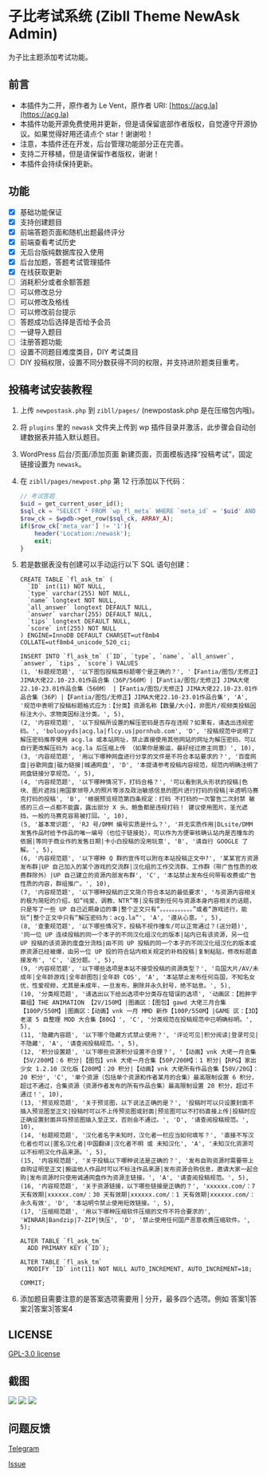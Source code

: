 # 子比考试系统 (Zibll Theme NewAsk Admin)

为子比主题添加考试功能。

## 前言

- 本插件为二开，原作者为 Le Vent，原作者 URI: [https://acg.la](https://acg.la)
- 本插件功能开源免费使用并更新，但是请保留底部作者版权，自觉遵守开源协议。如果觉得好用还请点个 star！谢谢啦！  
- 注意，本插件还在开发，后台管理功能部分正在完善。  
- 支持二开移植，但是请保留作者版权，谢谢！  
- 本插件会持续保持更新。

## 功能

- [X] 基础功能保证
- [X] 支持创建题目
- [x] 前端答题页面和随机出题最终评分
- [x] 前端查看考试历史
- [x] 无后台版纯数据库投入使用
- [x] 后台加题，答题考试管理插件
- [x] 在线获取更新
- [ ] 消耗积分或者余额答题
- [ ] 可以修改总分
- [ ] 可以修改及格线
- [ ] 可以修改前台提示
- [ ] 答题成功后选择是否给予会员
- [ ] 一键导入题目
- [ ] 注册答题功能
- [ ] 设置不同题目难度类目，DIY 考试类目
- [ ] DIY 投稿权限，设置不同分数获得不同的权限，并支持进阶题类目重考。

## 投稿考试安装教程

1. 上传 `newpostask.php` 到 `zibll/pages/` (newpostask.php 是在压缩包内哦)。
2. 将 `plugins` 里的 `newask` 文件夹上传到 wp 插件目录并激活，此步骤会自动创建数据表并插入默认题目。
3. WordPress 后台/页面/添加页面 新建页面，页面模板选择“投稿考试”，固定链接设置为 `newask`。
4. 在 `zibll/pages/newpost.php` 第 12 行添加以下代码：

    ```php
    // 考试答题
    $uid = get_current_user_id();
    $sql_ck = "SELECT * FROM `wp_fl_meta` WHERE `meta_id` = '$uid' AND `meta_key` = 'newask'";
    $row_ck = $wpdb->get_row($sql_ck, ARRAY_A);
    if($row_ck['meta_var'] != '1'){
        header('Location:/newask');
        exit;
    }
5. 若是数据表没有创建可以手动运行以下 SQL 语句创建：
    ```Mysql
    CREATE TABLE `fl_ask_tm` (
      `ID` int(11) NOT NULL,
      `type` varchar(255) NOT NULL,
      `name` longtext NOT NULL,
      `all_answer` longtext DEFAULT NULL,
      `answer` varchar(255) DEFAULT NULL,
      `tips` longtext DEFAULT NULL,
      `score` int(255) NOT NULL
    ) ENGINE=InnoDB DEFAULT CHARSET=utf8mb4 COLLATE=utf8mb4_unicode_520_ci;
    
    INSERT INTO `fl_ask_tm` (`ID`, `type`, `name`, `all_answer`, `answer`, `tips`, `score`) VALUES
    (1, '标题规范题', '以下图包投稿类标题哪个是正确的？', '【Fantia/图包/无修正】JIMA大佬22.10-23.01作品合集（36P/560M）|【Fantia/图包/无修正】JIMA大佬22.10-23.01作品合集（560M） |【Fantia/图包/无修正】JIMA大佬22.10-23.01作品合集（36P）|【Fantia/图包/无修正】JIMA大佬22.10-23.01作品合集', 'A', '规范中表明了投稿标题格式应为：【分类】资源名称【数量/大小】，非图片/视频类投稿因标注大小，求物类因标注分类。', 5),
    (2, '内容规范题', '以下投稿所设置的解压密码是否存在违规？如果有，请选出违规密码。', 'boluoyyds|acg.la|flcy.us|pornhub.com', 'D', '投稿规范中说明了解压密码推荐使用 acg.la 或本站网址，禁止直接使用其他网站的网址为解压密码，可以自行更改解压码为 acg.la 后压缩上传 （如果你是搬运，最好经过原主同意）', 10),
    (3, '内容规范题', '用以下哪种网盘进行分享的文件是不符合本站要求的？', '百度网盘|谷歌网盘|磁力链接|城通网盘', 'D', '本提请参考投稿内容规范，规范内明确注明了网盘链接分享规范。', 5),
    (4, '内容规范题', '以下哪种情况下，打码合格？', '可以看到乳头形状的投稿|色块、图片遮挡|用国家领导人的照片等涉及政治敏感信息的图片进行打码的投稿|半透明马赛克打码的投稿', 'B', '根据预览规范第四条规定：打码 不打码的一次警告二次封禁 敏感的三点一点都不能露，露出部分 X 头、鲍鱼都是违规打码！ 建议使用图片、圣光遮挡，一般的马赛克容易被打回。', 10),
    (5, '基本常识题', 'RJ 号/DMM 编号实质是什么？', '并无实质作用|DLsite/DMM 发售作品时给予作品的唯一编号（也位于链接处），可以作为方便审核确认站内是否撞车的依据|等同于商业作的发售日期|卡小白投稿的没用玩意', 'B', '请自行 GOOGLE 了解。', 5),
    (6, '内容规范题', '以下哪种 Q 群的宣传可以附在本站投稿正文中?', '某某官方资源发布群|UP 自己加入的某个游戏的交流群|汉化组的工作交流群、工作群（带广告性质的收费群除外）|UP 自己建立的资源内部发布群', 'C', '本站禁止发布任何带有收费或广告性质的内容，群组推广。', 10),
    (7, '内容规范题', '以下哪种投稿的正文简介符合本站的最低要求', '与资源内容相关的极为简短的介绍，如“纯爱、调教、NTR”等|没有提到任何与资源本身内容相关的话题，只是写了一些 UP 自己近期身边的事|整个正文只有“。。。。。。。。。。。”或者“游戏还行，能玩”|整个正文中只有“解压密码为：acg.la”', 'A', '遵从心意。', 5),
    (8, '查重规范题', '以下哪些情况下，投稿不视作撞车/可以正常通过？(送分题)', '同一位 UP 连续投稿的同一个本子的不同汉化组汉化的版本|站内已有该资源，另一位 UP 投稿的该资源的度盘分流档|由不同 UP 投稿的同一个本子的不同汉化组汉化的版本或原资源已经被爆，由另一位 UP 投的符合站内相关规定的补档投稿|复制粘贴，修改标题直接发布', 'C', '送分题。', 5),
    (9, '内容规范题', '以下哪些选项是本站不接受投稿的资源类型？', '岛国大片/AV/未成年|全年龄游戏|全年龄图包|全年龄 COS', 'A', '本站禁止发布任何岛国，不知名女优，性爱视频，尤其是未成年，一旦发布，删除并永久封号，绝不姑息。', 5),
    (10, '分类规范题', '请选出以下给出选项中分类存在错误的选项', '动画区：【脸肿字幕组】THE ANIMATION 【2V/150M】|图画区：【图包】gawd 大佬三月合集【100P/550M】|图画区：【动画】vnk 一月 MMD 新作【100P/550M】|GAME 区：【3D】老滚 5 自整理 MOD 大合集【80G】', 'C', '分类规范在投稿规范中已明确标明。', 5),
    (11, '隐藏内容题', '以下哪个隐藏方式禁止使用？', '评论可见|积分阅读|登录可见|不隐藏', 'A', '请查阅投稿规范。', 5),
    (12, '积分设置题', '以下哪些资源积分设置不合理？', '【动画】vnk 大佬一月合集【5V/200M】：6 积分|【图包】vnk 大佬一月合集【50P/200M】：1 积分|【RPG】家出少女 1.2.10 汉化版【200M】：20 积分|【动画】vnk 大佬所有作品合集【50V/20G】：20 积分', 'C', '单个资源（包括单个资源和作者某月的合集）最高限制设置 6 积分，超过不通过，合集资源（资源作者发布的所有作品合集）最高限制设置 20 积分，超过不通过！', 10),
    (13, '预览规范题', '关于预览图，以下说法正确的是？', '投稿时可以只设置封面不插入预览图至正文|投稿时可以不上传预览图或封面|预览图可以不打码直接上传|投稿时应正确设置封面并将预览图插入至正文，否则会不通过。', 'D', '请查阅投稿规范。', 10),
    (14, '标题规范题', '汉化者名字未知时，汉化者一栏应当如何填写？', '直接不写汉化者也可以|匿名汉化者|中国翻译|汉化者不明 或 未知汉化', 'A', '未知汉化资源可以不标明汉化作品来源。', 5),
    (15, '内容规范题', '关于投稿以下哪种说法是正确的？', '发布自购资源时需要带上自购证明至正文|搬运他人作品时可以不标注作品来源|发布资源合购信息，邀请大家一起合购|发布资源时只使用诚通网盘作为资源主链接。', 'A', '请查阅投稿规范。', 5),
    (16, '内容规范题', '关于资源链接，以下哪些链接是正确的？', 'xxxxxx.com/：7 天有效期|xxxxxx.com/：30 天有效期|xxxxxx.com/：1 天有效期|xxxxxx.com/：永久有效', 'D', '本站明令禁止使用短效链接。', 5),
    (17, '压缩规范题', '用以下哪种压缩软件压缩的文件不符合要求的', 'WINRAR|Bandzip|7-ZIP|快压', 'D', '禁止使用任何国产恶意收费压缩软件。', 5);
    
    ALTER TABLE `fl_ask_tm`
      ADD PRIMARY KEY (`ID`);
    
    ALTER TABLE `fl_ask_tm`
      MODIFY `ID` int(11) NOT NULL AUTO_INCREMENT, AUTO_INCREMENT=18;
    
    COMMIT;

    ```
6. 添加题目需要注意的是答案选项需要用 | 分开，最多四个选项。例如 答案1|答案2|答案3|答案4

## LICENSE
[GPL-3.0 license](https://github.com/znc15/Zibll-Newpostask?tab=GPL-3.0-1-ov-file#readme)

## 截图
![](https://i1.mcobj.com/imgb/u15prb/20240711_668f83f6a3c91.png)
![](https://i1.mcobj.com/imgb/u15prb/20240711_668f83f7414be.png)
![](https://i1.mcobj.com/imgb/u15prb/20240711_668f83f7c71c5.png)

## 问题反馈
[Telegram](https://t.me/Count_API)
 
[Issue](https://github.com/znc15/Zibll-Newpostask/issues)
